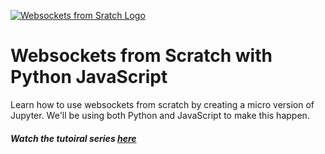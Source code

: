 [![Websockets from Sratch Logo](https://static.codingforentrepreneurs.com/media/projects/websockets-scratch-python-javascript/images/share/Websockets_from_Scratch_in_Python.jpg)](https://www.codingforentrepreneurs.com/projects/websockets-scratch-python-javascript)

# Websockets from Scratch with Python JavaScript

Learn how to use websockets from scratch by creating a micro version of Jupyter. We'll be using both Python and JavaScript to make this happen.


##### Watch the tutoiral series [here](https://www.codingforentrepreneurs.com/projects/websockets-scratch-python-javascript)
